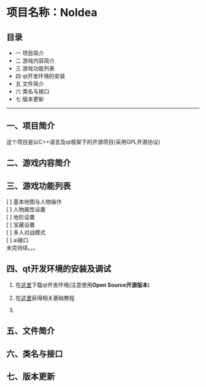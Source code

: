 # 项目名称：Noldea

## 目录


- 一 项目简介
- 二 游戏内容简介
- 三 游戏功能列表
- 四 qt开发环境的安装
- 五 文件简介
- 六 类名与接口
- 七 版本更新


---
## 一、项目简介

这个项目是以C++语言及qt框架下的开源项目(采用GPL开源协议)

## 二、游戏内容简介

## 三、游戏功能列表

[ ] 基本地图与人物操作 \
[ ] 人物属性设置 \
[ ] 地形设置 \
[ ] 宝藏设置 \
[ ] 多人对战模式 \
[ ] ai接口 \
未完待续。。。

## 四、qt开发环境的安装及调试

1. 在[这里](https://www.qt.io/download)下载qt开发环境(注意使用**Open Source开源版本**)

2. 在[这里](http://doc.qt.io/qt-5/gettingstarted.html)获得相关基础教程


3.


## 五、文件简介

## 六、类名与接口

## 七、版本更新

